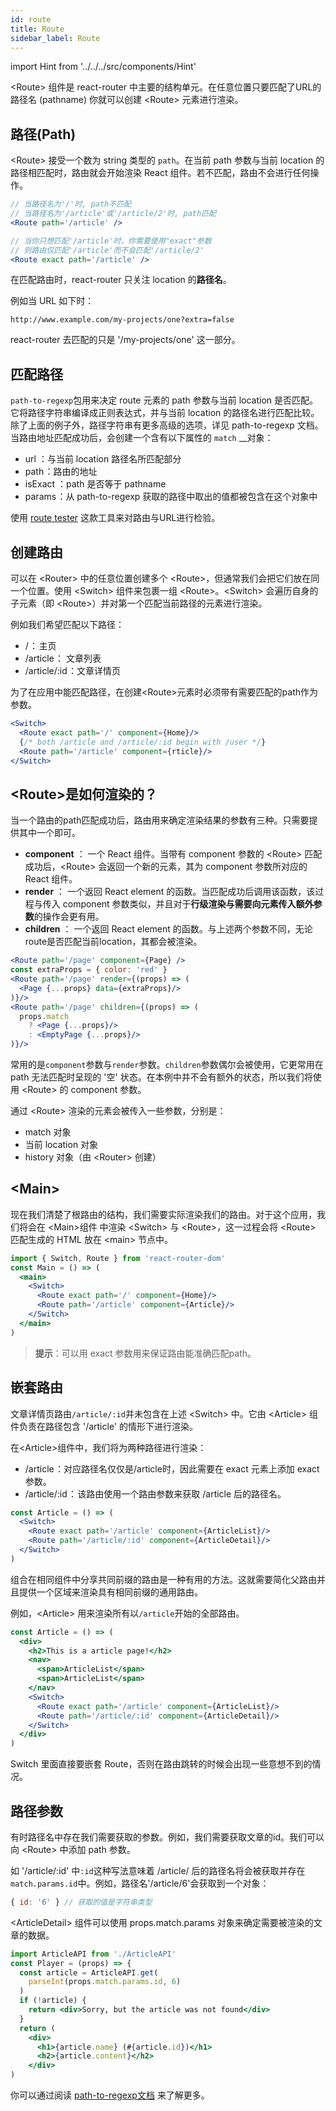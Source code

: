 ```yaml
---
id: route
title: Route
sidebar_label: Route
---
```


import Hint from '../../../src/components/Hint'

&lt;Route&gt; 组件是 react-router 中主要的结构单元。在任意位置只要匹配了URL的路径名 \(pathname\) 你就可以创建 &lt;Route&gt; 元素进行渲染。

## 路径\(Path\)

&lt;Route&gt; 接受一个数为 string 类型的 `path`。在当前 path 参数与当前 location 的路径相匹配时，路由就会开始渲染 React 组件。若不匹配，路由不会进行任何操作。

```jsx
// 当路径名为'/'时, path不匹配
// 当路径名为'/article'或'/article/2'时, path匹配
<Route path='/article' />

// 当你只想匹配'/article'时，你需要使用"exact"参数
// 则路由仅匹配'/article'而不会匹配'/article/2'
<Route exact path='/article' />
```

<Hint type="warning">在匹配路由时，react-router 只关注 location 的**路径名**。</Hint>


例如当 URL 如下时：

```text
http://www.example.com/my-projects/one?extra=false
```

react-router 去匹配的只是 '/my-projects/one' 这一部分。

## 匹配路径

`path-to-regexp`包用来决定 route 元素的 path 参数与当前 location 是否匹配。它将路径字符串编译成正则表达式，并与当前 location 的路径名进行匹配比较。除了上面的例子外，路径字符串有更多高级的选项，详见 path-to-regexp 文档。  
当路由地址匹配成功后，会创建一个含有以下属性的 `match` \_\_对象：

* url ：与当前 location 路径名所匹配部分
* path ：路由的地址
* isExact ：path 是否等于 pathname
* params ：从 path-to-regexp 获取的路径中取出的值都被包含在这个对象中

使用 [route tester](https://pshrmn.github.io/route-tester/#/) 这款工具来对路由与URL进行检验。

## 创建路由

可以在 &lt;Router&gt; 中的任意位置创建多个 &lt;Route&gt;，但通常我们会把它们放在同一个位置。使用 &lt;Switch&gt; 组件来包裹一组 &lt;Route&gt;。&lt;Switch&gt; 会遍历自身的子元素（即 &lt;Route&gt;）并对第一个匹配当前路径的元素进行渲染。

例如我们希望匹配以下路径：

* / ： 主页
* /article ： 文章列表
* /article/:id ：文章详情页

为了在应用中能匹配路径，在创建&lt;Route&gt;元素时必须带有需要匹配的path作为参数。

```jsx
<Switch>
  <Route exact path='/' component={Home}/>
  {/* both /article and /article/:id begin with /user */}
  <Route path='/article' component={rticle}/>
</Switch>
```

## &lt;Route&gt;是如何渲染的？

当一个路由的path匹配成功后，路由用来确定渲染结果的参数有三种。只需要提供其中一个即可。

* **component** ： 一个 React 组件。当带有 component 参数的 &lt;Route&gt; 匹配成功后，&lt;Route&gt; 会返回一个新的元素，其为 component 参数所对应的 React 组件。
* **render** ： 一个返回 React element 的函数。当匹配成功后调用该函数，该过程与传入 component 参数类似，并且对于**行级渲染与需要向元素传入额外参数**的操作会更有用。
* **children** ： 一个返回 React element 的函数。与上述两个参数不同，无论route是否匹配当前location，其都会被渲染。

```jsx
<Route path='/page' component={Page} />
const extraProps = { color: 'red' }
<Route path='/page' render={(props) => (
  <Page {...props} data={extraProps}/>
)}/>
<Route path='/page' children={(props) => (
  props.match
    ? <Page {...props}/>
    : <EmptyPage {...props}/>
)}/>
```

常用的是`component`参数与`render`参数。`children`参数偶尔会被使用，它更常用在 path 无法匹配时呈现的 '空' 状态。在本例中并不会有额外的状态，所以我们将使用 &lt;Route&gt; 的 component 参数。

通过 &lt;Route&gt; 渲染的元素会被传入一些参数，分别是：

* match 对象
* 当前 location 对象
* history 对象（由 &lt;Router&gt; 创建）

## &lt;Main&gt;

现在我们清楚了根路由的结构，我们需要实际渲染我们的路由。对于这个应用，我们将会在 &lt;Main&gt;组件 中渲染 &lt;Switch&gt; 与 &lt;Route&gt;，这一过程会将 &lt;Route&gt; 匹配生成的 HTML 放在 &lt;main&gt; 节点中。

```jsx
import { Switch, Route } from 'react-router-dom'
const Main = () => (
  <main>
    <Switch>
      <Route exact path='/' component={Home}/>
      <Route path='/article' component={Article}/>
    </Switch>
  </main>
)
```

> **提示**：可以用 exact 参数用来保证路由能准确匹配path。


## 嵌套路由

文章详情页路由`/article/:id`并未包含在上述 &lt;Switch&gt; 中。它由 &lt;Article&gt; 组件负责在路径包含 '/article' 的情形下进行渲染。

在&lt;Article&gt;组件中，我们将为两种路径进行渲染：

* /article ：对应路径名仅仅是/article时，因此需要在 exact 元素上添加 exact 参数。
* /article/:id ： 该路由使用一个路由参数来获取 /article 后的路径名。

```jsx
const Article = () => (
  <Switch>
    <Route exact path='/article' component={ArticleList}/>
    <Route path='/article/:id' component={ArticleDetail}/>
  </Switch>
)
```

组合在相同组件中分享共同前缀的路由是一种有用的方法。这就需要简化父路由并且提供一个区域来渲染具有相同前缀的通用路由。

例如，&lt;Article&gt; 用来渲染所有以`/article`开始的全部路由。

```jsx
const Article = () => (
  <div>
    <h2>This is a article page!</h2>
    <nav>
      <span>ArticleList</span>
      <span>ArticleList</span>
    </nav>
    <Switch>
      <Route exact path='/article' component={ArticleList}/>
      <Route path='/article/:id' component={ArticleDetail}/>
    </Switch>
  </div>
)
```

<Hint type="warning">Switch 里面直接要嵌套 Route，否则在路由跳转的时候会出现一些意想不到的情况。</Hint>


## 路径参数

有时路径名中存在我们需要获取的参数。例如，我们需要获取文章的id。我们可以向 &lt;Route&gt; 中添加 path 参数。

如 '/article/:id' 中`:id`这种写法意味着 /article/ 后的路径名将会被获取并存在`match.params.id`中。例如，路径名'/article/6'会获取到一个对象：

```jsx
{ id: '6' } // 获取的值是字符串类型
```

&lt;ArticleDetail&gt; 组件可以使用 props.match.params 对象来确定需要被渲染的文章的数据。

```jsx
import ArticleAPI from './ArticleAPI'
const Player = (props) => {
  const article = ArticleAPI.get(
    parseInt(props.match.params.id, 6)
  )
  if (!article) {
    return <div>Sorry, but the article was not found</div>
  }
  return (
    <div>
      <h1>{article.name} (#{article.id})</h1>
      <h2>{article.content}</h2>
    </div>
)
```

你可以通过阅读 [path-to-regexp文档](https://github.com/pillarjs/path-to-regexp#parameters) 来了解更多。

